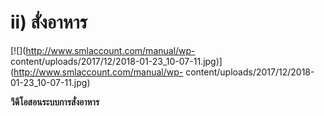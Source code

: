 # ii)	สั่งอาหาร

[![](http://www.smlaccount.com/manual/wp-
content/uploads/2017/12/2018-01-23_10-07-11.jpg)](http://www.smlaccount.com/manual/wp-
content/uploads/2017/12/2018-01-23_10-07-11.jpg)



**วีดีโอสอนระบบการสั่งอาหาร**


